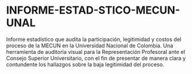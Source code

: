 # INFORME-ESTAD-STICO-MECUN-UNAL
Informe estadístico que audita la participación, legitimidad y costos del proceso de la MECUN en la Universidad Nacional de Colombia. Una herramienta de auditoría visual para la Representación Profesoral ante el Consejo Superior Universitario, con el fin de presentar de manera clara y contundente los hallazgos sobre la baja legitimidad del proceso.
